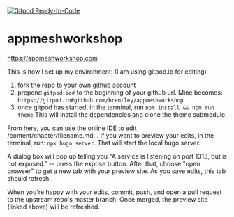 [![Gitpod Ready-to-Code](https://img.shields.io/badge/Gitpod-Ready--to--Code-blue?logo=gitpod)](https://gitpod.io/#https://github.com/brentley/appmeshworkshop) 

# appmeshworkshop

https://appmeshworkshop.com

This is how I set up my environment:
(I am using gitpod.io for editing)

1. fork the repo to your own github account
2. prepend `gitpod.io#` to the beginning of your github url. Mine becomes: `https://gitpod.io#github.com/brentley/appmeshworkshop`
3. once gitpod has started, in the terminal, run `npm install && npm run theme`
This will install the dependencies and clone the theme submodule.

From here, you can use the online IDE to edit /content/chapter/filename.md...
If you want to preview your edits, in the terminal, run:
`npx hugo server`.
That will start the local hugo server.

A dialog box will pop up telling you "A service is listening on port 1313, but is not
exposed." -- press the expose button. After that, choose "open browser" to get a new
tab with your preview site. As you save edits, this tab should refresh.

When you're happy with your edits, commit, push, and open a pull request to the upstream
repo's master branch. Once merged, the preview site (linked above) will be refreshed.

